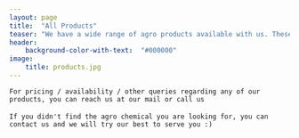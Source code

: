 ```yaml
---
layout: page
title:  "All Products"
teaser: "We have a wide range of agro products available with us. These are our last year's highly sold chemicals : <br /><br />- 2‐4 D AMINE SALT <br /> - 2‐4 D ETHYL ESTER<br /> - 2‐4 D SODIUM SALT<br /> - ACEPHATE<br /> - ACEPHATE + IMIDA<br /> - ACETAMIPRID <br /> - ACETONITRILE<br /> - ALPHAMETHRIN<br /> - AMINO ACID POWDER<br /> - ATRAZINE <br /> - BIFENTHRIN<br /> - BRONOPOL<br /> - BUFROFEZEN <br /> - BUTACHLOR<br /> - CABS<br /> - CARBENDAZIM <br /> - CARBENDAZIM 12%+MANCOZEB 63%<br /> - CARTAP HYDROCHLORIDE<br /> - CHINACLAY<br /> - CHLOROPYRIPHOS<br /> - CHLROPYRIPHOS+CYPER<br /> - CIVED<br /> - CLODINOFOP<br /> - COPPER OXYCHLORIDE<br /> - CYCLOHEXANONE<br /> - CYPERMETHRIN<br /> - DELTA METHRIN<br /> - DICLOROVOS [DDVP]<br /> - DIFENTHURON <br /> - DIFLUBENZURON<br /> - DIMETHOT<br /> - DMF<br /> - DMSO<br /> - ETHEPHON<br /> - FIPRONIL<br /> - FOLVIC ACID<br /> - GIBBERELIC ACID<br /> - GLYPHOSATE <br /> - HEXACONAZOLE<br /> - HUMIC ACID<br /> - IMAZATHYPER<br /> - IMIDACLOPRID<br /> - INDOXACARP<br /> - ISO PROTON<br /> - LACTOSE<br /> - LAMDA CYHALOTHRIN<br /> - MALATHION<br /> - MANCOZEB<br /> - MANCOZEB + TRICYCLOZOL<br /> - MATELEXCEL 8% + MANCOZEB 64%<br /> - MET SULPLHO<br /> - METELEXCEL<br /> - METRIBUZINE<br /> - N. METHYL PYRILIDONE [NMP]<br /> - NITROBENZENE <br /> - NORMAL BUTANOL [NBA]<br /> - OXY FLOURFEN<br /> - PANDAMETHLIN<br /> - PARQUAT<br /> - PHORATE TECH<br /> - PRETILACHLOR<br /> - PROFENOPHOS<br /> - PROPECONAZOL<br /> - PROPENAV<br /> - PVPK-30<br /> - QUINALOPHOS P ETHYL<br /> - QUINALOPHOS+CYPERMETHRIN<br /> - QUINALPHOS<br /> - REMON<br /> - SAFNER<br /> - SILICA <br /> - SODIUM CITRATE<br /> - SOLVENT C-9<br /> - SULFOSULFURON<br /> - SULPHER 80% WDG<br /> - SURFACTANTS<br /> - THIOPHANATE-METHYL<br /> - THIRAM<br /> - THYMETHOXAM <br /> - TRIAZOPHOS<br /> - TRICONTANOL <br /> - TRICYCLOZOL<br /> - VALIDAMYCIN<br /> - WETTING DISPERSING AGENT<br /> - XANTHAM GUM<br /> - ZIRAM<br />"
header:
    background-color-with-text:  "#000000"
image:
    title: products.jpg
---
```

`For pricing / availability / other queries regarding any of our products, you can reach us at our mail or call us`
<br /> <br />
`If you didn't find the agro chemical you are looking for, you can contact us and we will try our best to serve you :)`
